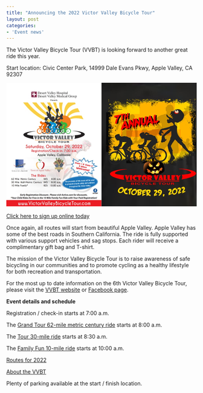 ```yaml
---
title: "Announcing the 2022 Victor Valley Bicycle Tour"
layout: post
categories:
- 'Event news'
---
```


The Victor Valley Bicycle Tour (VVBT) is looking forward to another great ride this year.


Start location: Civic Center Park, 14999 Dale Evans Pkwy, Apple Valley, CA 92307

![2022 Victor Valley Bicycle Tour](/assets/img/2022/08/202210-vvbt-combined.jpg)

[Click here to sign up online today](https://www.active.com)

Once again, all routes will start from beautiful Apple Valley. Apple Valley has some of the best roads in Southern California. The ride is fully supported with various support vehicles and sag stops. Each rider will receive a complimentary gift bag and T-shirt.

The mission of the Victor Valley Bicycle Tour is to raise awareness of safe bicycling in our communities and to promote cycling as a healthy lifestyle for both recreation and transportation.

For the most up to date information on the 6th Victor Valley Bicycle Tour, please visit the [VVBT website](https://www.victorvalleybicycletour.com) or [Facebook page](https://www.facebook.com/victorvalleybicycletour).

**Event details and schedule**

Registration / check-in starts at 7:00 a.m.

The [Grand Tour 62-mile metric century ride](https://ridewithgps.com/routes/35741051) starts at 8:00 a.m.

The [Tour 30-mile ride](https://ridewithgps.com/routes/36058784) starts at 8:30 a.m.

The [Family Fun 10-mile ride](https://ridewithgps.com/routes/35871975) starts at 10:00 a.m.

[Routes for 2022](https://www.victorvalleybicycletour.com)

[About the VVBT](https://www.victorvalleybicycletour.com)

Plenty of parking available at the start / finish location.
